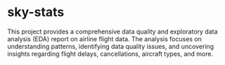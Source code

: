 # sky-stats
This project provides a comprehensive data quality and exploratory data analysis (EDA) report on airline flight data. The analysis focuses on understanding patterns, identifying data quality issues, and uncovering insights regarding flight delays, cancellations, aircraft types, and more.
